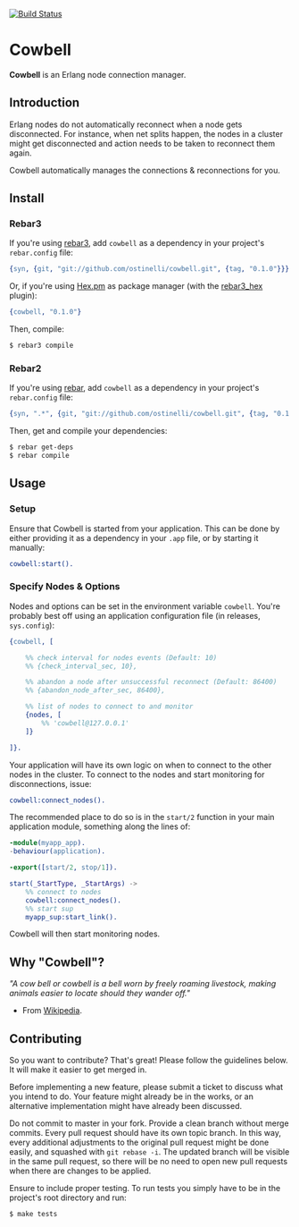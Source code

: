 [![Build Status](https://travis-ci.org/ostinelli/cowbell.svg?branch=master)](https://travis-ci.org/ostinelli/cowbell)

# Cowbell
**Cowbell** is an Erlang node connection manager.


## Introduction
Erlang nodes do not automatically reconnect when a node gets disconnected. For instance, when net splits happen, the nodes in a cluster might get disconnected and action needs to be taken to reconnect them again.

Cowbell automatically manages the connections & reconnections for you.


## Install

### Rebar3
If you're using [rebar3](https://github.com/erlang/rebar3), add `cowbell` as a dependency in your project's `rebar.config` file:

```erlang
{syn, {git, "git://github.com/ostinelli/cowbell.git", {tag, "0.1.0"}}}
```

Or, if you're using [Hex.pm](https://hex.pm/) as package manager (with the [rebar3_hex](https://github.com/hexpm/rebar3_hex) plugin):

```erlang
{cowbell, "0.1.0"}
```

Then, compile:

```bash
$ rebar3 compile
```

### Rebar2
If you're using [rebar](https://github.com/rebar/rebar), add `cowbell` as a dependency in your project's `rebar.config` file:

```erlang
{syn, ".*", {git, "git://github.com/ostinelli/cowbell.git", {tag, "0.1.0"}}}
```

Then, get and compile your dependencies:

```bash
$ rebar get-deps
$ rebar compile
```

## Usage

### Setup
Ensure that Cowbell is started from your application. This can be done by either providing it as a dependency in your `.app` file, or by starting it manually:

```erlang
cowbell:start().
```

### Specify Nodes & Options
Nodes and options can be set in the environment variable `cowbell`. You're probably best off using an application configuration file (in releases, `sys.config`):

```erlang
{cowbell, [

    %% check interval for nodes events (Default: 10)
    %% {check_interval_sec, 10},

    %% abandon a node after unsuccessful reconnect (Default: 86400)
    %% {abandon_node_after_sec, 86400},

    %% list of nodes to connect to and monitor
    {nodes, [
        %% 'cowbell@127.0.0.1'
    ]}

]}.
```

Your application will have its own logic on when to connect to the other nodes in the cluster. To connect to the nodes and start monitoring for disconnections, issue:

```erlang
cowbell:connect_nodes().
```

The recommended place to do so is in the `start/2` function in your main application module, something along the lines of:

```erlang
-module(myapp_app).
-behaviour(application).

-export([start/2, stop/1]).

start(_StartType, _StartArgs) ->
    %% connect to nodes
    cowbell:connect_nodes().
    %% start sup
    myapp_sup:start_link().
```

Cowbell will then start monitoring nodes.

## Why "Cowbell"?
_"A cow bell or cowbell is a bell worn by freely roaming livestock, making animals easier to locate should they wander off."_
- From [Wikipedia](https://en.wikipedia.org/wiki/Cowbell).


## Contributing
So you want to contribute? That's great! Please follow the guidelines below. It will make it easier to get merged in.

Before implementing a new feature, please submit a ticket to discuss what you intend to do. Your feature might already be in the works, or an alternative implementation might have already been discussed.

Do not commit to master in your fork. Provide a clean branch without merge commits. Every pull request should have its own topic branch. In this way, every additional adjustments to the original pull request might be done easily, and squashed with `git rebase -i`. The updated branch will be visible in the same pull request, so there will be no need to open new pull requests when there are changes to be applied.

Ensure to include proper testing. To run tests you simply have to be in the project's root directory and run:

```bash
$ make tests
```
